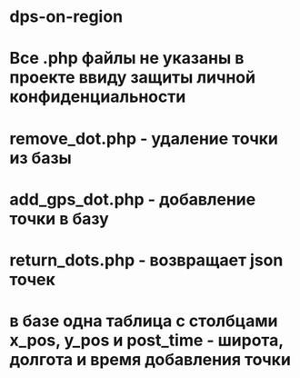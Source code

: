 # dps-on-region
# Все .php файлы не указаны в проекте ввиду защиты личной конфиденциальности
# remove_dot.php - удаление точки из базы
# add_gps_dot.php - добавление точки в базу
# return_dots.php - возвращает json точек
# в базе одна таблица с столбцами x_pos, y_pos и post_time - широта, долгота и время добавления точки
